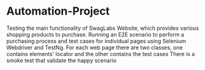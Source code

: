 # Automation-Project
Testing the main functionality of SwagLabs Website, which provides various shopping products to purchase.
Running an E2E scenario to perform a purchasing process and test cases for individual pages using Selenium Webdriver and TestNg.
For each web page there are two classes, one contains elements' locator and the other contains the test cases
There is a smoke test that validate the happy scenario 
